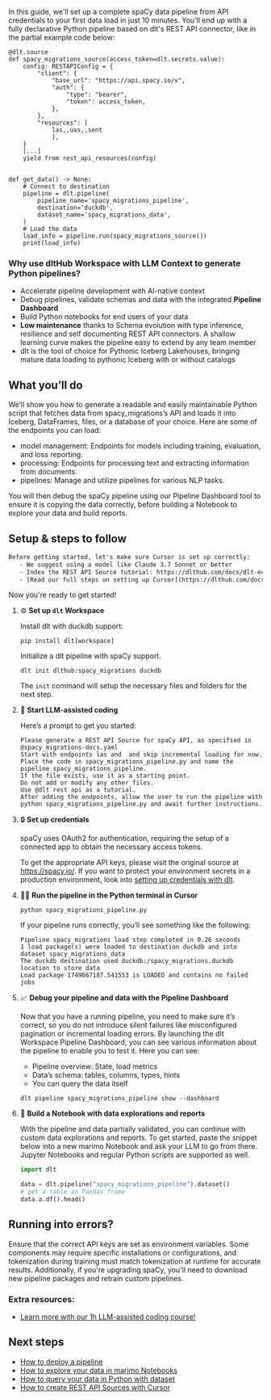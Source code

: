 In this guide, we'll set up a complete spaCy data pipeline from API credentials to your first data load in just 10 minutes. You'll end up with a fully declarative Python pipeline based on dlt's REST API connector, like in the partial example code below:

```python-outcome
@dlt.source
def spacy_migrations_source(access_token=dlt.secrets.value):
    config: RESTAPIConfig = {
        "client": {
            "base_url": "https://api.spacy.io/v",
            "auth": {
                "type": "bearer",
                "token": access_token,
            },
        },
        "resources": [
            las,,uas,,sent
            ],
    }
    [...]
    yield from rest_api_resources(config)


def get_data() -> None:
    # Connect to destination
    pipeline = dlt.pipeline(
        pipeline_name='spacy_migrations_pipeline',
        destination='duckdb',
        dataset_name='spacy_migrations_data', 
    )
    # Load the data
    load_info = pipeline.run(spacy_migrations_source())
    print(load_info) 
```

### Why use dltHub Workspace with LLM Context to generate Python pipelines?

- Accelerate pipeline development with AI-native context
- Debug pipelines, validate schemas and data with the integrated **Pipeline Dashboard**
- Build Python notebooks for end users of your data
- **Low maintenance** thanks to Schema evolution with type inference, resilience and self documenting REST API connectors. A shallow learning curve makes the pipeline easy to extend by any team member
- dlt is the tool of choice for Pythonic Iceberg Lakehouses, bringing mature data loading to pythonic Iceberg with or without catalogs

## What you’ll do

We’ll show you how to generate a readable and easily maintainable Python script that fetches data from spacy_migrations’s API and loads it into Iceberg, DataFrames, files, or a database of your choice. Here are some of the endpoints you can load:

- model management: Endpoints for models including training, evaluation, and loss reporting.
- processing: Endpoints for processing text and extracting information from documents.
- pipelines: Manage and utilize pipelines for various NLP tasks.

You will then debug the spaCy pipeline using our Pipeline Dashboard tool to ensure it is copying the data correctly, before building a Notebook to explore your data and build reports.

## Setup & steps to follow

```default
Before getting started, let's make sure Cursor is set up correctly:
   - We suggest using a model like Claude 3.7 Sonnet or better
   - Index the REST API Source tutorial: https://dlthub.com/docs/dlt-ecosystem/verified-sources/rest_api/ and add it to context as **@dlt rest api**
   - [Read our full steps on setting up Cursor](https://dlthub.com/docs/dlt-ecosystem/llm-tooling/cursor-restapi#23-configuring-cursor-with-documentation)
```

Now you're ready to get started!

1. ⚙️ **Set up `dlt` Workspace**
    
    Install dlt with duckdb support:
    ```shell
    pip install dlt[workspace]
    ```

    Initialize a dlt pipeline with spaCy support.
    ```shell
    dlt init dlthub:spacy_migrations duckdb
    ```

    The `init` command will setup the necessary files and folders for the next step.
    
2. 🤠 **Start LLM-assisted coding**
    
    Here’s a prompt to get you started:
    
    ```prompt
    Please generate a REST API Source for spaCy API, as specified in @spacy_migrations-docs.yaml 
    Start with endpoints las and  and skip incremental loading for now. 
    Place the code in spacy_migrations_pipeline.py and name the pipeline spacy_migrations_pipeline. 
    If the file exists, use it as a starting point. 
    Do not add or modify any other files. 
    Use @dlt rest api as a tutorial. 
    After adding the endpoints, allow the user to run the pipeline with python spacy_migrations_pipeline.py and await further instructions.
    ```

    
3. 🔒 **Set up credentials** 
    
    spaCy uses OAuth2 for authentication, requiring the setup of a connected app to obtain the necessary access tokens.
    
    To get the appropriate API keys, please visit the original source at https://spacy.io/.
    If you want to protect your environment secrets in a production environment, look into [setting up credentials with dlt](https://dlthub.com/docs/walkthroughs/add_credentials).
    
4. 🏃‍♀️ **Run the pipeline in the Python terminal in Cursor**
    
    ```shell
    python spacy_migrations_pipeline.py
    ```
    
    If your pipeline runs correctly, you’ll see something like the following:
    
    ```shell
    Pipeline spacy_migrations load step completed in 0.26 seconds
    1 load package(s) were loaded to destination duckdb and into dataset spacy_migrations_data
    The duckdb destination used duckdb:/spacy_migrations.duckdb location to store data
    Load package 1749667187.541553 is LOADED and contains no failed jobs
    ```
    
5. 📈 **Debug your pipeline and data with the Pipeline Dashboard**

    Now that you have a running pipeline, you need to make sure it’s correct, so you do not introduce silent failures like misconfigured pagination or incremental loading errors. By launching the dlt Workspace Pipeline Dashboard, you can see various information about the pipeline to enable you to test it. Here you can see:
    - Pipeline overview: State, load metrics
    - Data’s schema: tables, columns, types, hints
    - You can query the data itself
    
    ```shell
    dlt pipeline spacy_migrations_pipeline show --dashboard
    ```
    
6. 🐍 **Build a Notebook with data explorations and reports**

    With the pipeline and data partially validated, you can continue with custom data explorations and reports. To get started, paste the snippet below into a new marimo Notebook and ask your LLM to go from there. Jupyter Notebooks and regular Python scripts are supported as well.

    
    ```python
    import dlt

   data = dlt.pipeline("spacy_migrations_pipeline").dataset()
   # get a table as Pandas frame
   data.a.df().head()
    ```

## Running into errors?

Ensure that the correct API keys are set as environment variables. Some components may require specific installations or configurations, and tokenization during training must match tokenization at runtime for accurate results. Additionally, if you're upgrading spaCy, you'll need to download new pipeline packages and retrain custom pipelines.

### Extra resources:

- [Learn more with our 1h LLM-assisted coding course!](https://www.youtube.com/watch?v=GGid70rnJuM)

## Next steps

- [How to deploy a pipeline](https://dlthub.com/docs/walkthroughs/deploy-a-pipeline)
- [How to explore your data in marimo Notebooks](https://dlthub.com/docs/general-usage/dataset-access/marimo)
- [How to query your data in Python with dataset](https://dlthub.com/docs/general-usage/dataset-access/dataset)
- [How to create REST API Sources with Cursor](https://dlthub.com/docs/dlt-ecosystem/llm-tooling/cursor-restapi)